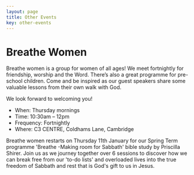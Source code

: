 ```yaml
---
layout: page
title: Other Events
key: other-events
---
```

# Breathe <span class="alt-title">Women</span>

Breathe women is a group for women of all ages!  We meet fortnightly for friendship, worship and the Word. There’s also a great programme for pre-school children. Come and be inspired as our guest speakers share some valuable lessons from their own walk with God.

We look forward to welcoming you!

* When: Thursday mornings
* Time: 10:30am – 12pm
* Frequency: Fortnightly
* Where: C3 CENTRE, Coldhams Lane, Cambridge

Breathe women restarts on Thursday 11th January for our Spring Term programme 'Breathe -Making room for Sabbath' bible study by Priscilla Shirer. Join us as we journey together over 6 sessions to discover how we can break free from our 'to-do lists' and overloaded lives into the true freedom of Sabbath and rest that is God's gift to us in Jesus. 

<!-- HACK! -->

<style>
@media (min-width: 993px) {
#map {
  margin-top: 50px;
}
}
</style>
